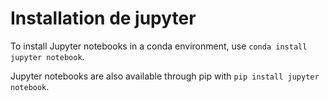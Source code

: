 # Installation de jupyter

To install Jupyter notebooks in a conda environment, use `conda install jupyter notebook`.

Jupyter notebooks are also available through pip with `pip install jupyter notebook`.